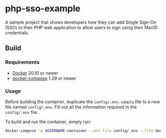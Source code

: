 # php-sso-example

A sample project that shows developers how they can add Single Sign-On (SSO) to their PHP web application to allow users to sign using their MacID credentials.

## Build

### Requirements

- [Docker](https://docs.docker.com/engine/install/) 20.10 or newer
- [docker-compose](https://docs.docker.com/compose/install/) 1.29 or newer

### Usage

Before building the container, duplicate the `config/.env.sample` file to a new file named `config/.env`. Fill out all the information required in the `config/.env` file.  

To build and run the container, simply run:  
```bash
docker-compose -p $USERNAME-container --env-file config/.env --file docker-compose.yaml up --build
```
